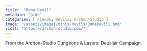 ```yaml
---
title:  "Bone Devil"
metadate: "hide"
categories: [ Fiends, Devils, Archon-Studio ]
image: "/assets/images/minis/devils/BoneDevil2.png"
visit: "https://archon-studio.com/"
---
```

From the Archon-Studio Dungeons & Lasers: Deuslair Campaign.